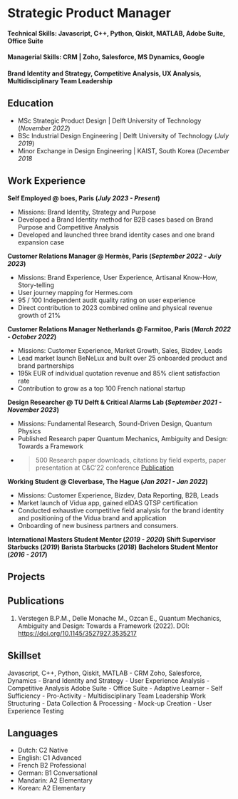 # Strategic Product Manager

#### Technical Skills: Javascript, C++, Python, Qiskit, MATLAB, Adobe Suite, Office Suite
#### Managerial Skills: CRM | Zoho, Salesforce, MS Dynamics, Google
#### Brand Identity and Strategy,  Competitive Analysis, UX Analysis, Multidisciplinary Team Leadership

## Education
- MSc Strategic Product Design | Delft University of Technology (_November 2022_)
- BSc Industrial Design Engineering | Delft University of Technology (_July 2019_)
- Minor Exchange in Design Engineering | KAIST, South Korea (_December 2018_

## Work Experience
**Self Employed @ boes, Paris (_July 2023 - Present_)** 
- Missions: Brand Identity, Strategy and Purpose
- Developed a Brand Identity method for B2B cases based on Brand Purpose and Competitive Analysis
- Developed and launched three brand identity cases and one brand expansion case

**Customer Relations Manager @ Hermès, Paris (_September 2022 - July 2023_)**
- Missions: Brand Experience, User Experience, Artisanal Know-How, Story-telling
- User journey mapping for Hermes.com
- 95 / 100 Independent audit quality rating on user experience
- Direct contribution to 2023 combined online and physical revenue growth of 21%

**Customer Relations Manager Netherlands @ Farmitoo, Paris (_March 2022 - October 2022_)**
- Missions: Customer Experience, Market Growth, Sales, Bizdev, Leads
- Lead market launch BeNeLux and built over 25 onboarded product and brand partnerships
- 195k EUR of individual quotation revenue and 85% client satisfaction rate
- Contribution to grow as a top 100 French national startup

**Design Researcher @ TU Delft & Critical Alarms Lab (_September 2021 - November 2023_)**
- Missions: Fundamental Research, Sound-Driven Design, Quantum Physics
- Published Research paper Quantum Mechanics, Ambiguity and Design: Towards a Framework
- >500 Research paper downloads, citations by field experts, paper presentation at C&C’22 conference
[Publication](https://dl.acm.org/doi/abs/10.1145/3527927.3535217)

**Working Student @ Cleverbase, The Hague (_Jan 2021 - Jan 2022_)**
- Missions: Customer Experience, Bizdev, Data Reporting, B2B, Leads
- Market launch of Vidua app, gained eIDAS QTSP certification
- Conducted exhaustive competitive field analysis for the brand identity and positioning of the Vidua brand and application
- Onboarding of new business partners and consumers.

**International Masters Student Mentor (_2019 - 2020_)**
**Shift Supervisor Starbucks (_2019_)**
**Barista Starbucks (_2018_)**
**Bachelors Student Mentor (_2016 - 2017_)**

## Projects

## Publications
1. Verstegen B.P.M., Delle Monache M., Ozcan E., Quantum Mechanics, Ambiguity and Design: Towards a Framework (2022). DOI: https://doi.org/10.1145/3527927.3535217

## Skillset
Javascript, C++, Python, Qiskit, MATLAB - CRM Zoho, Salesforce, Dynamics - Brand Identity and Strategy - User Experience Analysis - Competitive Analysis
Adobe Suite - Office Suite - Adaptive Learner - Self Sufficiency - Pro-Activity - Multidisciplinary Team Leadership
Work Structuring - Data Collection & Processing - Mock-up Creation - User Experience Testing

## Languages
- Dutch: C2 Native
- English: C1 Advanced
- French B2 Professional
- German: B1 Conversational 
- Mandarin: A2 Elementary
- Korean: A2 Elementary
